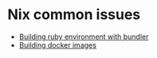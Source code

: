 # Nix common issues

- [Building ruby environment with bundler](nix/bundler-env.md)
- [Building docker images](nix/build-image.md)
